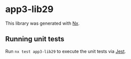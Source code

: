 # app3-lib29

This library was generated with [Nx](https://nx.dev).

## Running unit tests

Run `nx test app3-lib29` to execute the unit tests via [Jest](https://jestjs.io).
